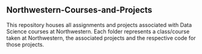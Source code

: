 ## Northwestern-Courses-and-Projects

This repository houses all assignments and projects associated with Data Science courses at Northwestern. Each folder represents a class/course taken at Northwestern, the associated projects and the respective code for those projects.


